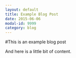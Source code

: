 ```yaml
---
layout: default
title: Example Blog Post
date: 2015-06-06
modal-id: 9999
category: blog
---
```


#This is an example blog post

And here is a little bit of content.